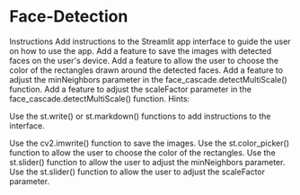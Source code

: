 # Face-Detection

Instructions
Add instructions to the Streamlit app interface to guide the user on how to use the app.
Add a feature to save the images with detected faces on the user's device.
Add a feature to allow the user to choose the color of the rectangles drawn around the detected faces.
Add a feature to adjust the minNeighbors parameter in the face_cascade.detectMultiScale() function.
Add a feature to adjust the scaleFactor parameter in the face_cascade.detectMultiScale() function.
Hints:

Use the st.write() or st.markdown() functions to add instructions to the interface.

Use the cv2.imwrite() function to save the images.
Use the st.color_picker() function to allow the user to choose the color of the rectangles.
Use the st.slider() function to allow the user to adjust the minNeighbors parameter.
Use the st.slider() function to allow the user to adjust the scaleFactor parameter.
